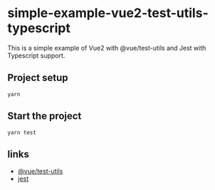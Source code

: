 # simple-example-vue2-test-utils-typescript

This is a simple example of Vue2 with @vue/test-utils and Jest with Typescript support.

## Project setup

```
yarn
```

## Start the project

```
yarn test
```


## links

- [@vue/test-utils](https://v1.test-utils.vuejs.org/)
- [jest](https://kulshekhar.github.io/ts-jest/)
